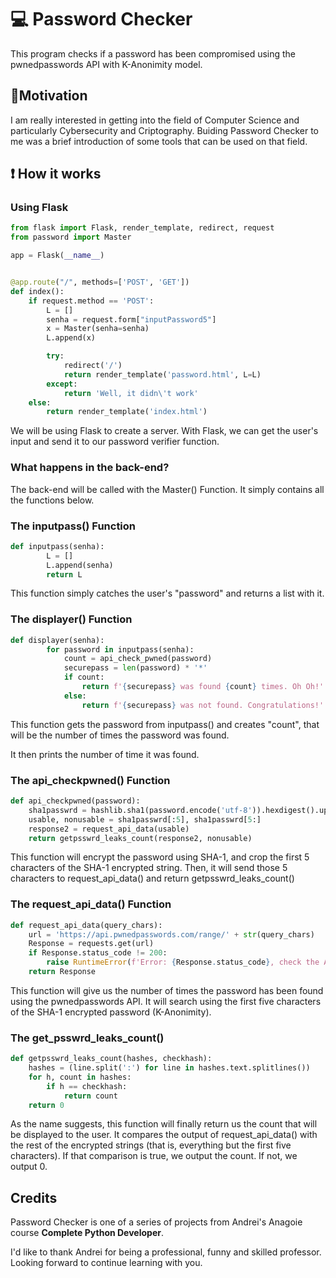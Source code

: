 
# 💻 Password Checker
This program checks if a password has been compromised using the pwnedpasswords API with K-Anonimity model.

## 🤔Motivation
I am really interested in getting into the field of Computer Science and particularly Cybersecurity and Criptography. Buiding Password Checker to me was a brief introduction of some tools that can be used on that field.

## ❗ How it works

### Using Flask 

```python
from flask import Flask, render_template, redirect, request
from password import Master

app = Flask(__name__)


@app.route("/", methods=['POST', 'GET'])
def index():
    if request.method == 'POST':
        L = []
        senha = request.form["inputPassword5"]
        x = Master(senha=senha)
        L.append(x)

        try:
            redirect('/')
            return render_template('password.html', L=L)
        except:
            return 'Well, it didn\'t work'
    else:
        return render_template('index.html')
```
We will be using Flask to create a server. With Flask, we can get the user's input and send it to our password verifier function.

### What happens in the back-end?

The back-end will be called with the Master() Function. It simply contains all the functions below.

### The inputpass() Function

```python
def inputpass(senha):
        L = []
        L.append(senha)
        return L
```
This function simply catches the user's "password" and returns a list with it.

### The displayer() Function

```python
def displayer(senha):
        for password in inputpass(senha):
            count = api_check_pwned(password)
            securepass = len(password) * '*'
            if count:
                return f'{securepass} was found {count} times. Oh Oh!'
            else:
                return f'{securepass} was not found. Congratulations!'

```        
This function gets the password from inputpass() and creates "count", that will be the number of times the password was found.

It then prints the number of time it was found.

### The api_checkpwned() Function

```python
def api_checkpwned(password):
    sha1passwrd = hashlib.sha1(password.encode('utf-8')).hexdigest().upper()
    usable, nonusable = sha1passwrd[:5], sha1passwrd[5:]
    response2 = request_api_data(usable)
    return getpsswrd_leaks_count(response2, nonusable)
```
This function will encrypt the password using SHA-1, and crop the first 5 characters of the SHA-1 encrypted string. Then, it will send those 5 characters to request_api_data() and return getpsswrd_leaks_count()

### The request_api_data() Function 

```python
def request_api_data(query_chars):
    url = 'https://api.pwnedpasswords.com/range/' + str(query_chars)
    Response = requests.get(url)
    if Response.status_code != 200:
        raise RuntimeError(f'Error: {Response.status_code}, check the API and try again.')
    return Response
```
This function will give us the number of times the password has been found using the pwnedpasswords API. It will search using the first five characters of the SHA-1 encrypted password (K-Anonimity).

### The get_psswrd_leaks_count()
```python
def getpsswrd_leaks_count(hashes, checkhash):
    hashes = (line.split(':') for line in hashes.text.splitlines())
    for h, count in hashes:
        if h == checkhash:
            return count
    return 0
```
As the name suggests, this function will finally return us the count that will be displayed to the user. It compares the output of request_api_data() with the rest of the encrypted strings (that is, everything but the first five characters). If that comparison is true, we output the count. If not, we output 0.

## Credits
Password Checker is one of a series of projects from Andrei's Anagoie course **Complete Python Developer**.

I'd like to thank Andrei for being a professional, funny and skilled professor. Looking forward to continue learning with you.






